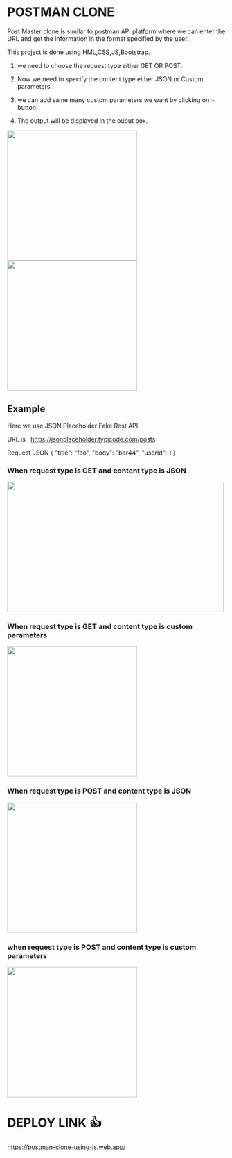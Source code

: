 # POSTMAN CLONE

Post Master clone is similar to postman API platform where we can enter the URL and get the information in the format specified by the user.

This project is done using HML,CSS,JS,Bootstrap.

1. we need to choose the request type either GET OR POST.

2. Now we need to specify the content type either JSON or Custom parameters.

3. we can add same many custom parameters we want by clicking on + button.

4. The output will be displayed in the ouput box.

<img src= "https://user-images.githubusercontent.com/80022302/220861839-2908ef0e-4912-4d63-8a2a-09b7cc6511df.png" width="300" height="300">

<img src= "https://user-images.githubusercontent.com/80022302/220862142-2c05fefb-d329-4112-a3de-8ffceda0250a.png" width="300" height="300">


## Example 
Here we use JSON Placeholder Fake Rest API.

URL is : https://jsonplaceholder.typicode.com/posts

Request JSON
{
    "title": "foo",
    "body": "bar44",
    "userId": 1
  }

### When request type is GET and content type is JSON

<img src= "https://user-images.githubusercontent.com/80022302/220862576-d85f756d-1199-47b5-aae8-7a6e94cda53e.png" width="500" height="300">


### When request type is GET and content type is custom parameters

<img src= "https://user-images.githubusercontent.com/80022302/220862717-5e47566d-a6fa-4708-b0e0-3c58faf840a1.png" width="300" height="300">


### When request type is POST and content type is JSON

<img src= "https://user-images.githubusercontent.com/80022302/220862891-762eee44-0923-427b-baea-304a849ea8f4.png" width="300" height="300">


### when request type is POST and content type is custom parameters

<img src= "https://user-images.githubusercontent.com/80022302/220863065-8fc83f96-7f80-4ff3-9eec-742f6fd3c732.png" width="300" height="300">


# DEPLOY LINK 👍

https://postman-clone-using-js.web.app/

